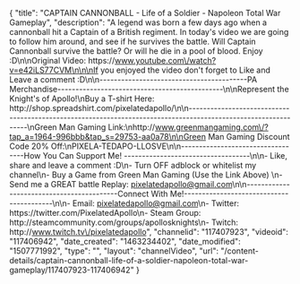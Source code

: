 {
    "title": "CAPTAIN CANNONBALL - Life of a Soldier - Napoleon Total War Gameplay",
    "description": "A legend was born a few days ago when a cannonball hit a Captain of a British regiment.  In today's video we are going to follow him around, and see if he survives the battle.  Will Captain Cannonball survive the battle?  Or will he die in a pool of blood.  Enjoy :D\n\nOriginal Video: https:\/\/www.youtube.com\/watch?v=e42iLS77CVM\n\n\nIf you enjoyed the video don't forget to Like and Leave a comment :D\n\n-----------------------------------------PA Merchandise----------------------------------------------\n\nRepresent the Knight's of Apollo!\nBuy a T-shirt Here: http:\/\/shop.spreadshirt.com\/pixelatedapollo\/\n\n---------------------------------------------------------------------------------------------------------------\nGreen Man Gaming Link:\nhttp:\/\/www.greenmangaming.com\/?tap_a=1964-996bbb&tap_s=29753-aa0a78\n\nGreen Man Gaming Discount Code 20% Off:\nPIXELA-TEDAPO-LLOSVE\n\n----------------------------------How You Can Support Me! -----------------------------------\n\n- Like, share and leave a comment :D\n- Turn OFF adblock or whitelist my channel\n- Buy a Game from Green Man Gaming (Use the Link Above) \n- Send me a GREAT battle Replay: pixelatedapollo@gmail.com\n\n------------------------------------------Connect With Me!-----------------------------------------\n\n- Email: pixelatedapollo@gmail.com\n- Twitter: https:\/\/twitter.com\/PixelatedApollo\n- Steam Group:  http:\/\/steamcommunity.com\/groups\/apollosknights\n- Twitch: http:\/\/www.twitch.tv\/pixelatedapollo",
    "channelid": "117407923",
    "videoid": "117406942",
    "date_created": "1463234402",
    "date_modified": "1507771992",
    "type": "",
    "layout": "channelVideo",
    "url": "\/content-details\/captain-cannonball-life-of-a-soldier-napoleon-total-war-gameplay\/117407923-117406942"
}
